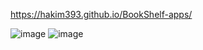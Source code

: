https://hakim393.github.io/BookShelf-apps/

![image](https://github.com/Hakim393/BookShelf-apps/assets/117341852/0ccb0dab-c759-4b16-8cae-ab492f2a12b6)
![image](https://github.com/Hakim393/BookShelf-apps/assets/117341852/aa0b189e-a638-4a81-aa90-949afe6fdaa2)


